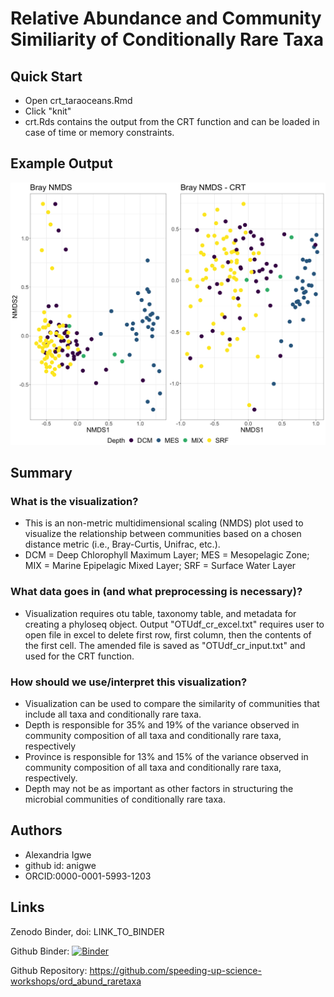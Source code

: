 Relative Abundance and Community Similiarity of Conditionally Rare Taxa
====

## Quick Start
- Open crt_taraoceans.Rmd
- Click "knit"
- crt.Rds contains the output from the CRT function and can be loaded in case of time or memory constraints.

## Example Output
![](bray_nmds_all_crt.png)

## Summary
### What is the visualization?
- This is an non-metric multidimensional scaling (NMDS) plot used to visualize the relationship between communities based on a chosen distance metric (i.e., Bray-Curtis, Unifrac, etc.).
- DCM = Deep Chlorophyll Maximum Layer; MES = Mesopelagic Zone; MIX = Marine Epipelagic Mixed Layer; SRF = Surface Water Layer

### What data goes in (and what preprocessing is necessary)?
- Visualization requires otu table, taxonomy table, and metadata for creating a phyloseq object.
Output "OTUdf_cr_excel.txt" requires user to open file in excel to delete first row, first column, then the contents of the first cell. The amended file is saved as "OTUdf_cr_input.txt" and used for the CRT function.

### How should we use/interpret this visualization?
- Visualization can be used to compare the similarity of communities that include all taxa and conditionally rare taxa.
- Depth is responsible for 35% and 19% of the variance observed in community composition of all taxa and conditionally rare taxa, respectively
- Province is responsible for 13% and 15% of the variance observed in community composition of all taxa and conditionally rare taxa, respectively.
- Depth may not be as important as other factors in structuring the microbial communities of conditionally rare taxa.
 
## Authors
- Alexandria Igwe
- github id: anigwe
- ORCID:0000-0001-5993-1203

## Links

Zenodo Binder, doi: LINK_TO_BINDER

Github Binder: [![Binder](https://mybinder.org/badge_logo.svg)](https://mybinder.org/v2/gh/anigwe/ord_abund_raretaxa.git/master?urlpath=rstudio)

Github Repository: https://github.com/speeding-up-science-workshops/ord_abund_raretaxa



